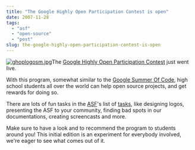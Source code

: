 ```yaml
---
title: "The Google Highly Open Participation Contest is open"
date: 2007-11-28
tags: 
  - "asf"
  - "open-source"
  - "post"
slug: the-google-highly-open-participation-contest-is-open
---
```


[![ghoplogosm.jpg](http://codeconsult.ch/bertrand/archives/images/ghoplogosm.jpg)](http://code.google.com/opensource/ghop/2007-8/)The [Google Highly Open Participation Contest](http://code.google.com/opensource/ghop/2007-8/) just went live.

With this program, somewhat similar to the [Google Summer Of Code](http://code.google.com/soc/), high school students all over the world can help open source projects, and get rewards for doing so.

There are lots of fun tasks in the [ASF](http://www.apache.org)'s list of [tasks](http://code.google.com/p/google-highly-open-participation-asf/issues/list), like designing logos, presenting the ASF to your community, finding bad spots in our documentations, creating screencasts and more.

Make sure to have a look and to recommend the program to students around you! This initial edition is an experiment for everybody involved, we're eager to see what comes out of it.
